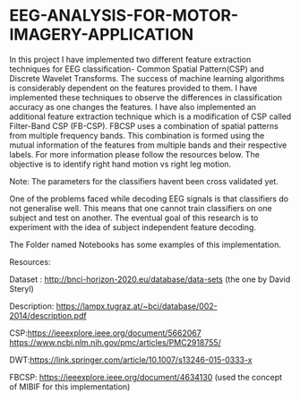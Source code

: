# EEG-ANALYSIS-FOR-MOTOR-IMAGERY-APPLICATION
In this project I have implemented two different feature extraction techniques for EEG classification- Common Spatial Pattern(CSP) and Discrete Wavelet Transforms.
The success of machine learning algorithms is considerably dependent on the features provided to them. I have implemented these techniques to observe the differences in classification accuracy as one changes the features.
I have also implemented an additional feature extraction technique which is a modification of CSP called Filter-Band CSP (FB-CSP). FBCSP uses a combination of spatial patterns from multiple frequency bands. This combination is formed using the mutual information of the features from multiple bands and their respective labels. For more information please follow the resources below. The objective is to identify right hand motion vs right leg motion.

Note: The parameters for the classifiers havent been cross validated yet. 

One of the problems faced while decoding EEG signals is that classifiers do not generalise well. This means that one cannot train classifiers on one subject and test on another. The eventual goal of this research is to experiment with the idea of subject independent feature decoding. 

The Folder named Notebooks has some examples of this implementation. 

Resources: 

Dataset : http://bnci-horizon-2020.eu/database/data-sets (the one by David Steryl) 

Description: https://lampx.tugraz.at/~bci/database/002-2014/description.pdf

CSP:https://ieeexplore.ieee.org/document/5662067 
    https://www.ncbi.nlm.nih.gov/pmc/articles/PMC2918755/
    
DWT:https://link.springer.com/article/10.1007/s13246-015-0333-x

FBCSP: https://ieeexplore.ieee.org/document/4634130 (used the concept of MIBIF for this implementation)



